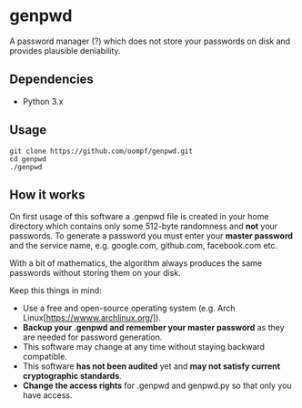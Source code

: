# genpwd
A password manager (?) which does not store your passwords on disk and provides plausible deniability.

## Dependencies
* Python 3.x

## Usage
```
git clone https://github.com/oompf/genpwd.git
cd genpwd
./genpwd
```

## How it works
On first usage of this software a .genpwd file is created in your home directory which contains only some 512-byte randomness and **not** your passwords.
To generate a password you must enter your **master password** and the service name, e.g. google.com, github.com, facebook.com etc.

With a bit of mathematics, the algorithm always produces the same passwords without storing them on your disk.

Keep this things in mind:
  * Use a free and open-source operating system (e.g. Arch Linux[https://wwww.archlinux.org/]).
  * **Backup your .genpwd and remember your master password** as they are needed for password generation.
  * This software may change at any time without staying backward compatible.
  * This software **has not been audited** yet and **may not satisfy current cryptographic standards**.
  * **Change the access rights** for .genpwd and genpwd.py so that only you have access.
